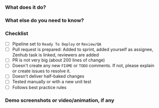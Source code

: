 ### What does it do?


### What else do you need to know?
 
### Checklist
- [ ] Pipeline set to `Ready To Deploy` or `Review/QA`
- [ ] Pull request is prepared: Added to sprint, added yourself as assignee, Zenhub task is linked, reviewers are added
- [ ] PR is not very big (about 200 lines of change)
- [ ] Doesn't create any new `FIXME` or `TODO` comments. If not, please explain or create issues to resolve it.
- [ ] Doesn’t deliver half-baked changes
- [ ] Tested manually or with a new unit test
- [ ] Follows best practice rules

### Demo screenshots or video/animation, if any
